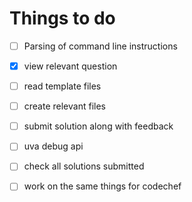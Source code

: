# Things to do

- [ ] Parsing of command line instructions
- [x] view relevant question
- [ ] read template files
- [ ] create relevant files
- [ ] submit solution along with feedback
- [ ] uva debug api
- [ ] check all solutions submitted
- [ ] work on the same things for codechef


